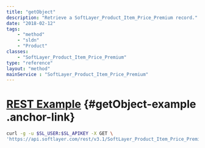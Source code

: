```yaml
---
title: "getObject"
description: "Retrieve a SoftLayer_Product_Item_Price_Premium record."
date: "2018-02-12"
tags:
    - "method"
    - "sldn"
    - "Product"
classes:
    - "SoftLayer_Product_Item_Price_Premium"
type: "reference"
layout: "method"
mainService : "SoftLayer_Product_Item_Price_Premium"
---
```


# [REST Example](#getObject-example) <a href="/article/rest/"><i class="fas fa-question"></i></a> {#getObject-example .anchor-link} 
```bash
curl -g -u $SL_USER:$SL_APIKEY -X GET \
'https://api.softlayer.com/rest/v3.1/SoftLayer_Product_Item_Price_Premium/{SoftLayer_Product_Item_Price_PremiumID}/getObject'
```
